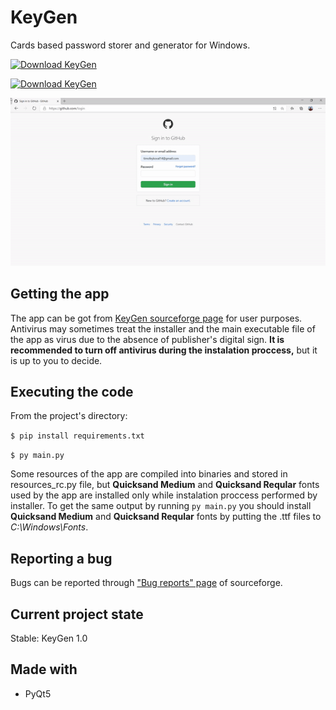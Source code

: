 # KeyGen
Cards based password storer and generator for Windows.

[![Download KeyGen](https://a.fsdn.com/con/app/sf-download-button)](https://sourceforge.net/projects/kovalskii-keygen/files/latest/download)

[![Download KeyGen](https://img.shields.io/sourceforge/dt/kovalskii-keygen.svg)](https://sourceforge.net/projects/kovalskii-keygen/files/latest/download)

![Usage scenario](concepts/keygen.gif)

## Getting the app 
The app can be got from [KeyGen sourceforge page](https://sourceforge.net/projects/kovalskii-keygen) for user purposes. Antivirus may sometimes treat the installer and the main executable file of the app as virus due to the absence of publisher's digital sign. **It is recommended to turn off antivirus during the instalation proccess,** but it is up to you to decide.

## Executing the code
From the project's directory:

```$ pip install requirements.txt```

```$ py main.py ```

Some resources of the app are compiled into binaries and stored in resources_rc.py file, but **Quicksand Medium** and **Quicksand Reqular** fonts used by the app are installed only while instalation proccess performed by installer. To get the same output by running ```py main.py``` you should install **Quicksand Medium** and **Quicksand Reqular** fonts by putting the .ttf files to *C:\Windows\Fonts*.

## Reporting a bug
Bugs can be reported through ["Bug reports" page](https://sourceforge.net/p/kovalskii-keygen/discussion/bugreports/) of sourceforge.

## Current project state
Stable: KeyGen 1.0

## Made with
- PyQt5
